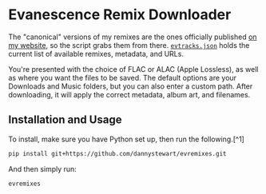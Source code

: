 # Evanescence Remix Downloader

The "canonical" versions of my remixes are the ones officially published [on my website](https://music.dannystewart.com/evanescence/), so the script grabs them from there. [`evtracks.json`](evtracks.json) holds the current list of available remixes, metadata, and URLs.

You're presented with the choice of FLAC or ALAC (Apple Lossless), as well as where you want the files to be saved. The default options are your Downloads and Music folders, but you can also enter a custom path. After downloading, it will apply the correct metadata, album art, and filenames.

## Installation and Usage

To install, make sure you have Python set up, then run the following.[^1]

```bash
pip install git+https://github.com/dannystewart/evremixes.git
```
And then simply run:

```bash
evremixes
```
